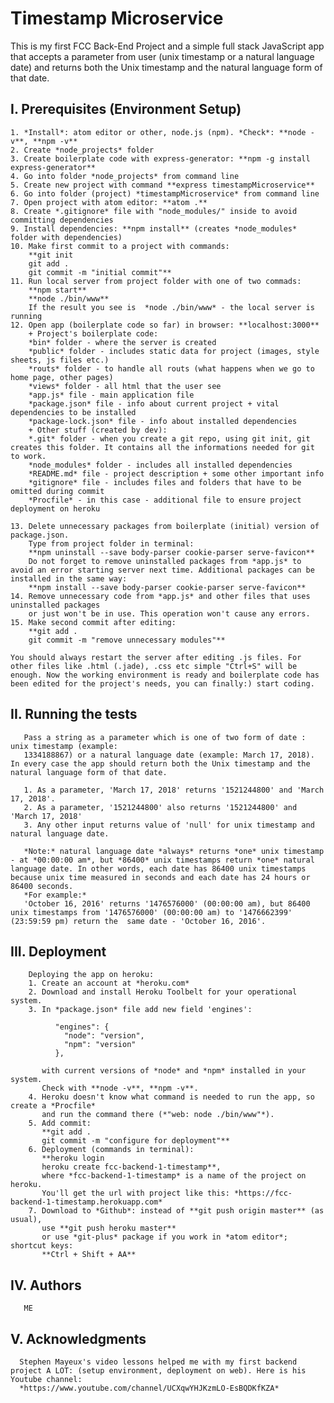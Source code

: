 # **Timestamp Microservice**

 This is my first FCC Back-End Project and a simple full stack JavaScript app that accepts a  parameter from user (unix timestamp or a natural language date) and returns both the Unix timestamp and the natural language form of that date.

## I. Prerequisites (Environment Setup)
    1. *Install*: atom editor or other, node.js (npm). *Check*: **node -v**, **npm -v**
    2. Create *node_projects* folder   
    3. Create boilerplate code with express-generator: **npm -g install express-generator**
    4. Go into folder *node_projects* from command line
    5. Create new project with command **express timestampMicroservice**
    6. Go into folder (project) *timestampMicroservice* from command line
    7. Open project with atom editor: **atom .**
    8. Create *.gitignore* file with "node_modules/" inside to avoid committing dependencies
    9. Install dependencies: **npm install** (creates *node_modules* folder with dependencies)
    10. Make first commit to a project with commands:
        **git init
        git add .
        git commit -m "initial commit"**
    11. Run local server from project folder with one of two commads:
        **npm start**
        **node ./bin/www**
        If the result you see is  *node ./bin/www* - the local server is running
    12. Open app (boilerplate code so far) in browser: **localhost:3000**
        + Project's boilerplate code:
        *bin* folder - where the server is created
        *public* folder - includes static data for project (images, style sheets, js files etc.)
        *routs* folder - to handle all routs (what happens when we go to home page, other pages)
        *views* folder - all html that the user see
        *app.js* file - main application file
        *package.json* file - info about current project + vital dependencies to be installed
        *package-lock.json* file - info about installed dependencies
        + Other stuff (created by dev):
        *.git* folder - when you create a git repo, using git init, git creates this folder. It contains all the informations needed for git to work.
        *node_modules* folder - includes all installed dependencies
        *README.md* file - project description + some other important info
        *gitignore* file - includes files and folders that have to be omitted during commit
        *Procfile* - in this case - additional file to ensure project deployment on heroku

    13. Delete unnecessary packages from boilerplate (initial) version of package.json.
        Type from project folder in terminal:
        **npm uninstall --save body-parser cookie-parser serve-favicon**
        Do not forget to remove uninstalled packages from *app.js* to avoid an error starting server next time. Additional packages can be installed in the same way:
        **npm install --save body-parser cookie-parser serve-favicon**
    14. Remove unnecessary code from *app.js* and other files that uses uninstalled packages
        or just won't be in use. This operation won't cause any errors.  
    15. Make second commit after editing:
        **git add .
        git commit -m "remove unnecessary modules"**

    You should always restart the server after editing .js files. For other files like .html (.jade), .css etc simple "Ctrl+S" will be enough. Now the working environment is ready and boilerplate code has been edited for the project's needs, you can finally:) start coding.

## II. Running the tests
       Pass a string as a parameter which is one of two form of date : unix timestamp (example:
       1334188867) or a natural language date (example: March 17, 2018). In every case the app should return both the Unix timestamp and the natural language form of that date.

       1. As a parameter, 'March 17, 2018' returns '1521244800' and 'March 17, 2018'.
       2. As a parameter, '1521244800' also returns '1521244800' and 'March 17, 2018'
       3. Any other input returns value of 'null' for unix timestamp and natural language date.

       *Note:* natural language date *always* returns *one* unix timestamp - at *00:00:00 am*, but *86400* unix timestamps return *one* natural language date. In other words, each date has 86400 unix timestamps because unix time measured in seconds and each date has 24 hours or 86400 seconds.
       *For example:*
       'October 16, 2016' returns '1476576000' (00:00:00 am), but 86400 unix timestamps from '1476576000' (00:00:00 am) to '1476662399' (23:59:59 pm) return the  same date - 'October 16, 2016'.

## III. Deployment
        Deploying the app on heroku:
        1. Create an account at *heroku.com*
        2. Download and install Heroku Toolbelt for your operational system.
        3. In *package.json* file add new field 'engines':

              "engines": {
                "node": "version",
                "npm": "version"
              },

           with current versions of *node* and *npm* installed in your system.
           Check with **node -v**, **npm -v**.
        4. Heroku doesn't know what command is needed to run the app, so create a *Procfile*
           and run the command there (*"web: node ./bin/www"*).
        5. Add commit:
           **git add .
           git commit -m "configure for deployment"**
        6. Deployment (commands in terminal):
           **heroku login
           heroku create fcc-backend-1-timestamp**,
           where *fcc-backend-1-timestamp* is a name of the project on heroku.
           You'll get the url with project like this: *https://fcc-backend-1-timestamp.herokuapp.com*
        7. Download to *Github*: instead of **git push origin master** (as usual),
           use **git push heroku master**
           or use *git-plus* package if you work in *atom editor*; shortcut keys:
           **Ctrl + Shift + AA**


## IV. Authors
       ME

## V. Acknowledgments
      Stephen Mayeux's video lessons helped me with my first backend project A LOT: (setup environment, deployment on web). Here is his Youtube channel:
      *https://www.youtube.com/channel/UCXqwYHJKzmLO-EsBQDKfKZA*
